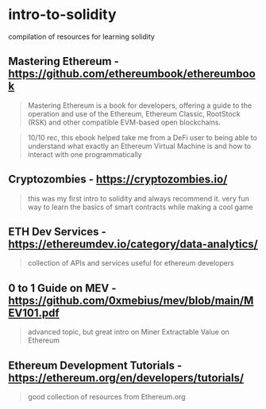 # intro-to-solidity
compilation of resources for learning solidity

## Mastering Ethereum - https://github.com/ethereumbook/ethereumbook

> Mastering Ethereum is a book for developers, offering a guide to the operation and use of the Ethereum, Ethereum Classic, RootStock (RSK) and other compatible EVM-based open blockchains.

> 10/10 rec, this ebook helped take me from a DeFi user to being able to understand what exactly an Ethereum Virtual Machine is and how to interact with one programmatically 

## Cryptozombies - https://cryptozombies.io/

> this was my first intro to solidity and always recommend it. very fun way to learn the basics of smart contracts while making a cool game

## ETH Dev Services - https://ethereumdev.io/category/data-analytics/

> collection of APIs and services useful for ethereum developers

## 0 to 1 Guide on MEV - https://github.com/0xmebius/mev/blob/main/MEV101.pdf

> advanced topic, but great intro on Miner Extractable Value on Ethereum

## Ethereum Development Tutorials - https://ethereum.org/en/developers/tutorials/

> good collection of resources from Ethereum.org

